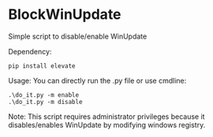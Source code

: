 # BlockWinUpdate
Simple script to disable/enable WinUpdate

Dependency:
  ```shell
  pip install elevate
  ```

Usage:
  You can directly run the .py file or use cmdline:
  ```shell
  .\do_it.py -m enable
  .\do_it.py -m disable
  ```

Note:
  This script requires administrator privileges because it disables/enables WinUpdate by modifying windows registry.
